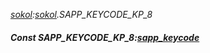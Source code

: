 _[sokol](../../modules/sokol/sokol-module.md):[sokol](../../modules/sokol/sokol-module.md).SAPP\_KEYCODE\_KP\_8_
##### Const SAPP\_KEYCODE\_KP\_8:[sapp_keycode](../../modules/sokol/sokol-sapp_keycode.md)
